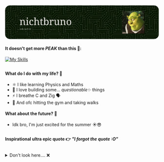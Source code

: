 ![Header](./github-header-image.png)

#### It doesn't get more _PEAK_ than this 🤫:
[![My Skills](https://skillicons.dev/icons?i=c,zig,lua,r,latex)](https://skillicons.dev)
##

#### What do I do with my life? 🤔
- ⚛️ I like learning Physics and Maths
- 🔧 I love building some... _questionable✨_ things
- ⚡ I breathe C and Zig 🗣️
- 🌸 And ofc hitting the gym and taking walks

#### What about the future? 🔮
- Idk bro, I'm just excited for the summer ☀️😎
##

#### Inspirational ultra epic quote 👉 _"I forgot the quote :O"_
##

<details>
  <summary>Don't look here.... ❌</summary>
  
  ### I use vim btw 🗿
</details>
